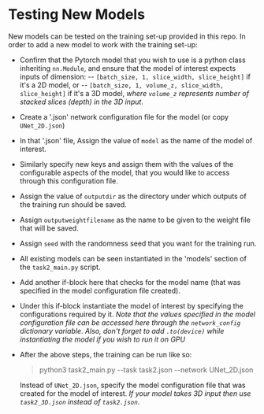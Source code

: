 # Testing New Models

New models can be tested on the training set-up provided in this repo. In order to add a new model to work with the training set-up:
- Confirm that the Pytorch model that you wish to use is a python class inheriting `nn.Module`, and ensure that the model of interest expects inputs of dimension:
-- `[batch_size, 1, slice_width, slice_height]` if it's a 2D model, or 
-- `[batch_size, 1, volume_z, slice_width, slice_height]` if it's a 3D model,
 _where `volume_z` represents number of stacked slices (depth) in the 3D input_.
- Create a '.json' network configuration file for the model (or copy `UNet_2D.json`)
- In that '.json' file, Assign the value of `model` as the name of the model of interest.
- Similarly specify new keys and assign them with the values of the configurable aspects of the model, that you would like to access through this configuration file.
- Assign the value of `outputdir` as the directory under which outputs of the training run should be saved.
- Assign `outputweightfilename` as the name to be given to the weight file that will be saved.
- Assign `seed` with the randomness seed that you want for the training run.
- All existing models can be seen instantiated in the 'models' section of the `task2_main.py` script.
- Add another if-block here that checks for the model name (that was specified in the model configuration file created). 
- Under this if-block instantiate the model of interest by specifying the configurations required by it. 
_Note that the values specified in the model configuration file can be accessed here through the `network_config` dictionary variable_.
_Also, don't forget to add `.to(device)` while instantiating the model if you wish to run it on GPU_ 
- After the above steps, the training can be run like so:
	>python3 task2_main.py --task task2.json --network UNet_2D.json

	Instead of `UNet_2D.json`, specify the model configuration file that was created for the model of interest.
_If your model takes 3D input then use `task2_3D.json` instead of `task2.json`_.